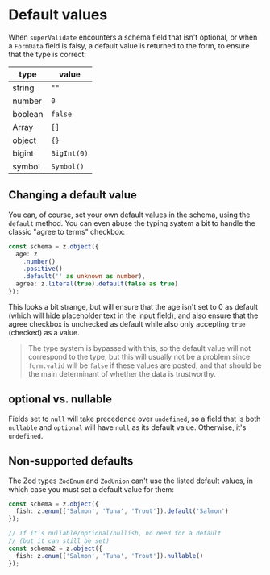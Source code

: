 <script lang="ts">
  import Head from '$lib/Head.svelte'
</script>

# Default values

<Head title="Default values" />

When `superValidate` encounters a schema field that isn't optional, or when a `FormData` field is falsy, a default value is returned to the form, to ensure that the type is correct:

| type    | value       |
| ------- | ----------- |
| string  | `""`        |
| number  | `0`         |
| boolean | `false`     |
| Array   | `[]`        |
| object  | `{}`        |
| bigint  | `BigInt(0)` |
| symbol  | `Symbol()`  |

## Changing a default value

You can, of course, set your own default values in the schema, using the `default` method. You can even abuse the typing system a bit to handle the classic "agree to terms" checkbox:

```ts
const schema = z.object({
  age: z
    .number()
    .positive()
    .default('' as unknown as number),
  agree: z.literal(true).default(false as true)
});
```

This looks a bit strange, but will ensure that the age isn't set to 0 as default (which will hide placeholder text in the input field), and also ensure that the agree checkbox is unchecked as default while also only accepting `true` (checked) as a value.

> The type system is bypassed with this, so the default value will not correspond to the type, but this will usually not be a problem since `form.valid` will be `false` if these values are posted, and that should be the main determinant of whether the data is trustworthy.

## optional vs. nullable

Fields set to `null` will take precedence over `undefined`, so a field that is both `nullable` and `optional` will have `null` as its default value. Otherwise, it's `undefined`.

## Non-supported defaults

The Zod types `ZodEnum` and `ZodUnion` can't use the listed default values, in which case you must set a default value for them:

```ts
const schema = z.object({
  fish: z.enum(['Salmon', 'Tuna', 'Trout']).default('Salmon')
});

// If it's nullable/optional/nullish, no need for a default
// (but it can still be set)
const schema2 = z.object({
  fish: z.enum(['Salmon', 'Tuna', 'Trout']).nullable()
});
```
